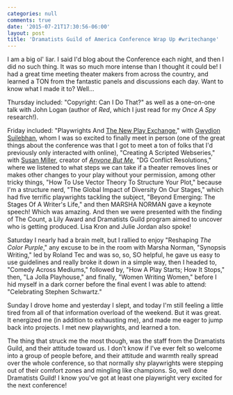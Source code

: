 ```yaml
---
categories: null
comments: true
date: '2015-07-21T17:30:56-06:00'
layout: post
title: 'Dramatists Guild of America Conference Wrap Up #writechange'
---
```


I am a big ol' liar. I said I'd blog about the Conference each night, and then I did no such thing. It was so much more intense than I thought it could be! I had a great time meeting theater makers from across the country, and learned a TON from the fantastic panels and discussions each day. Want to know what I made it to? Well...

Thursday included: "Copyright: Can I Do That?" as well as a one-on-one talk with John Logan (author of *Red*, which I just read for my *Once A Spy* research!).

Friday included: "Playwrights And [The New Play Exchange](https://newplayexchange.org/)," with [Gwydion Suilebhan](https://twitter.com/GwydionS), whom I was so excited to finally meet in person (one of the great things about the conference was that I got to meet a ton of folks that I'd previously only interacted with online), "Creating A Scripted Webseries," with [Susan Miller](https://twitter.com/susanmillernyc), creator of [*Anyone But Me*](http://anyonebutmeseries.com/), "DG Conflict Resolutions," where we listened to what steps we can take if a theater removes lines or makes other changes to your play without your permission, among other tricky things, "How To Use Vector Theory To Structure Your Plot," because I'm a structure nerd, "The Global Impact of Diversity On Our Stages," which had five terrific playwrights tackling the subject, "Beyond Emerging: The Stages Of A Writer's Life," and then MARSHA NORMAN gave a keynote speech! Which was amazing. And then we were presented with the finding of The Count, a Lily Award and Dramatists Guild program aimed to uncover who is getting produced. Lisa Kron and Julie Jordan also spoke!

Saturday I nearly had a brain melt, but I rallied to enjoy "Reshaping *The Color Purple*," any excuse to be in the room with Marsha Norman, "Synopsis Writing," led by Roland Tec and was so, so, SO helpful, he gave us easy to use guidelines and really broke it down in a simple way, then I headed to, "Comedy Across Mediums," followed by, "How A Play Starts; How It Stops," then, "La Jolla Playhouse," and finally, "Women Writing Women," before I hid myself in a dark corner before the final event I was able to attend: "Celebrating Stephen Schwartz."

Sunday I drove home and yesterday I slept, and today I'm still feeling a little tired from all of that information overload of the weekend. But it was great. It energized me (in addition to exhausting me), and made me eager to jump back into projects. I met new playwrights, and learned a ton. 

The thing that struck me the most though, was the staff from the Dramatists Guild, and their attitude toward us. I don't know if I've ever felt so welcome into a group of people before, and their attitude and warmth really spread over the whole conference, so that normally shy playwrights were stepping out of their comfort zones and mingling like champions. So, well done Dramatists Guild! I know you've got at least one playwright very excited for the next conference!